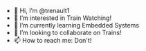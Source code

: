 - 👋 Hi, I’m @trenault1
- 👀 I’m interested in Train Watching!
- 🌱 I’m currently learning Embedded Systems 
- 💞️ I’m looking to collaborate on Trains!
- 📫 How to reach me: Don't!

<!---
trenault1/trenault1 is a ✨ special ✨ repository because its `README.md` (this file) appears on your GitHub profile.
You can click the Preview link to take a look at your changes.
--->
